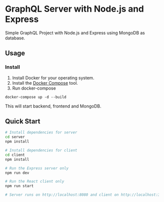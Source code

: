 ﻿# GraphQL Server with Node.js and Express 

Simple GraphQL Project with Node.js and Express using MongoDB as database.

## Usage

### Install

1. Install Docker for your operating system.
2. Install the [Docker Compose](https://docs.docker.com/compose/install/) tool.
3. Run docker-compose

```
docker-compose up -d --build
```

This will start backend, frontend and MongoDB.


## Quick Start

``` bash
# Install dependencies for server
cd server
npm install

# Install dependencies for client
cd client
npm install

# Run the Express server only
npm run dev

# Run the React client only
npm run start

# Server runs on http://localhost:8080 and client on http://localhost:3000
```
